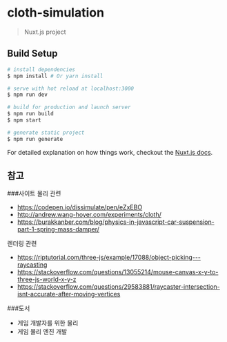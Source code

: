 # cloth-simulation

> Nuxt.js project

## Build Setup

``` bash
# install dependencies
$ npm install # Or yarn install

# serve with hot reload at localhost:3000
$ npm run dev

# build for production and launch server
$ npm run build
$ npm start

# generate static project
$ npm run generate
```

For detailed explanation on how things work, checkout the [Nuxt.js docs](https://github.com/nuxt/nuxt.js).

## 참고
###사이트
물리 관련
- https://codepen.io/dissimulate/pen/eZxEBO
- http://andrew.wang-hoyer.com/experiments/cloth/
- https://burakkanber.com/blog/physics-in-javascript-car-suspension-part-1-spring-mass-damper/

렌더링 관련
- https://riptutorial.com/three-js/example/17088/object-picking---raycasting
- https://stackoverflow.com/questions/13055214/mouse-canvas-x-y-to-three-js-world-x-y-z
- https://stackoverflow.com/questions/29583881/raycaster-intersection-isnt-accurate-after-moving-vertices

###도서
- 게임 개발자를 위한 물리
- 게임 물리 엔진 개발

